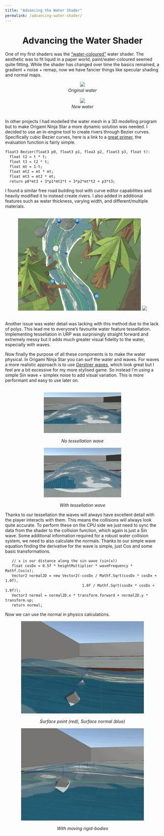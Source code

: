 ```yaml
---
title: "Advancing the Water Shader"
permalink: /advancing-water-shader/
---
```

<h1 align="center">Advancing the Water Shader</h1>

One of my first shaders was the [“water-coloured”](https://dknazar.wordpress.com/portfolio/watercolour-water-shader/) water shader. The aesthetic was to fit liquid in a paper world, paint/water-coloured seemed quite fitting. While the shader has changed over time the basics remained, a gradient + noise + remap, now we have fancier things like specular shading and normal maps.

<div align="center">
  <img src="/images/WaterColourLong.gif" width="400" /><br>
  <em>Original water </em><br><br>
  <img src="/images/WaterFallSpec.gif" width="400" /><br>
  <em> New water </em><br><br>
</div>

In other projects I had modelled the water mesh in a 3D modelling program but to make Origami Ninja Star a more dynamic solution was needed. I decided to use an in-engine tool to create rivers through Bezier curves. Specifically cubic Bezier curves, here is a link to a [great primer](https://pomax.github.io/bezierinfo/), the evaluation function is fairly simple.

```
float3 Bezier(float3 p0, float3 p1, floa3 p2, float3 p3, float t):
  float t2 = t * t;
  float t3 = t2 * t;
  float mt = 1-t;
  float mt2 = mt * mt;
  float mt3 = mt2 * mt;
  return p0*mt3 + 3*p1*mt2*t + 3*p2*mt*t2 + p3*t3;
```

I found a similar free road building tool with curve editor capabilities and heavily modified it to instead create rivers. I also added in additional features such as water thickness, varying width, and different/multiple materials.

<div align="center"><br>
<img src="/images/WaterEditor.gif" width="400">
<img src="/images/WaterEditor1.gif" width="400"><br><br>
</div>

Another issue was water detail was lacking with this method due to the lack of polys. This lead me to everyone’s favourite water feature tessellation. Implementing tessellation in URP was surprisingly straight forward and extremely messy but it adds much greater visual fidelity to the water, especially with waves.

Now finally the purpose of all these components is to make the water physical. In Origami Ninja Star you can surf the water and waves. For waves a more realistic approach is to use [Gerstner waves](https://developer.nvidia.com/gpugems/gpugems/part-i-natural-effects/chapter-1-effective-water-simulation-physical-models), which look great but I feel are a bit excessive for my more stylised game. So instead I’m using a simple Sin wave + simplex noise to add visual variation. This is more performant and easy to use later on.

<div align="center"><br>
<img src="/images/wave_no_tess.png" width="50%"></img>

<em> No tessellation wave</em>

<img src="/images/wave_tess.png" width="50%"></img>

<em> With tessellation wave</em><br>
</div>

Thanks to our tessellation the waves will always have excellent detail with the player interacts with them. This means the collisions will always look quite accurate. To perform these on the CPU side we just need to sync the data from the shader to the collision function, which again is just a Sin wave. Some additional information required for a robust water collision system, we need to also calculate the normals. Thanks to our simple wave equation finding the derivative for the wave is simple, just Cos and some basic transformations.
```
   // x is our distance along the sin wave (sin(x))
   float cosDx = 0.5f * heightMultiplier * waveFrequency * Mathf.Cos(x);
   Vector2 normal2D = new Vector2(-cosDx / Mathf.Sqrt(cosDx * cosDx + 1.0f),
                                   1.0f / Mathf.Sqrt(cosDx * cosDx + 1.0f));
   Vector3 normal = normal2D.x * transform.forward + normal2D.y * transform.up;
   return normal;
```

Now we can use the normal in physics calculations.

<div align="center">
<img src="/images/WaterNormals.gif" width="400">

<em>Surface point (red), Surface normal (blue)</em>

<img src="/images/WaterNormalsMoving.gif" width="400">

<em>With moving rigid-bodies</em>
</div>
